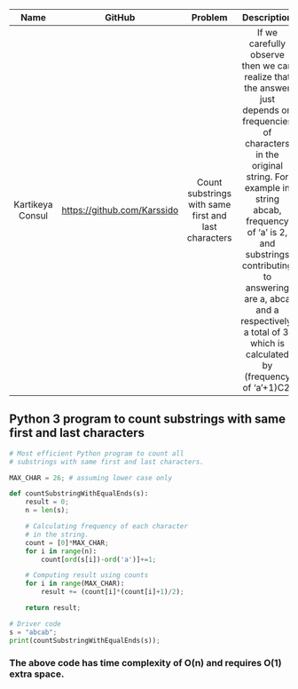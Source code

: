 | Name | GitHub | Problem | Description | Language |
| :-----: | :-----: | :-----: | :-----: | :-----: |
| Kartikeya Consul | https://github.com/Karssido | Count substrings with same first and last characters | If we carefully observe then we can realize that the answer just depends on frequencies of characters in the original string. For example in string abcab, frequency of ‘a’ is 2, and substrings contributing to answering are a, abca and a respectively, a total of 3, which is calculated by (frequency of ‘a’+1)C2. | Python |                    
                   


## Python 3 program to count substrings with same first and last characters
```python 
# Most efficient Python program to count all
# substrings with same first and last characters.

MAX_CHAR = 26; # assuming lower case only

def countSubstringWithEqualEnds(s):
	result = 0;
	n = len(s);

	# Calculating frequency of each character
	# in the string.
	count = [0]*MAX_CHAR;
	for i in range(n):
		count[ord(s[i])-ord('a')]+=1;

	# Computing result using counts
	for i in range(MAX_CHAR):
		result += (count[i]*(count[i]+1)/2);

	return result;

# Driver code
s = "abcab";
print(countSubstringWithEqualEnds(s));
```
### The above code has time complexity of O(n) and requires O(1) extra space.

